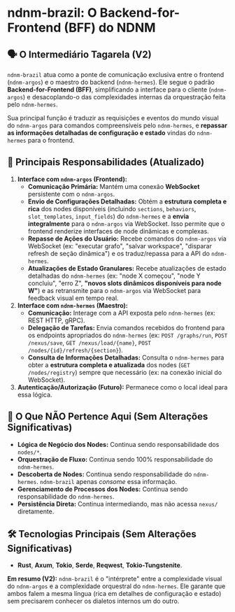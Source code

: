 # ndnm-brazil: O Backend-for-Frontend (BFF) do NDNM

## 🗣️ O Intermediário Tagarela (V2)

`ndnm-brazil` atua como a ponte de comunicação exclusiva entre o frontend (`ndnm-argos`) e o maestro do backend (`ndnm-hermes`). Ele segue o padrão **Backend-for-Frontend (BFF)**, simplificando a interface para o cliente (`ndnm-argos`) e desacoplando-o das complexidades internas da orquestração feita pelo `ndnm-hermes`.

Sua principal função é traduzir as requisições e eventos do mundo visual do `ndnm-argos` para comandos compreensíveis pelo `ndnm-hermes`, e **repassar as informações detalhadas de configuração e estado** vindas do `ndnm-hermes` para o frontend.

## 🎯 Principais Responsabilidades (Atualizado)

1.  **Interface com `ndnm-argos` (Frontend):**
    * **Comunicação Primária:** Mantém uma conexão **WebSocket** persistente com o `ndnm-argos`.
    * **Envio de Configurações Detalhadas:** Obtém a **estrutura completa e rica** dos nodes disponíveis (incluindo `sections`, `behaviors`, `slot_templates`, `input_fields`) do `ndnm-hermes` e a **envia integralmente** para o `ndnm-argos` via WebSocket. Isso permite que o frontend renderize interfaces de node dinâmicas e complexas.
    * **Repasse de Ações do Usuário:** Recebe comandos do `ndnm-argos` via WebSocket (ex: "executar grafo", "salvar workspace", "disparar refresh de seção dinâmica") e os traduz/repassa para a API do `ndnm-hermes`.
    * **Atualizações de Estado Granulares:** Recebe atualizações de estado detalhadas do `ndnm-hermes` (ex: "node X começou", "node Y concluiu", "erro Z", **"novos slots dinâmicos disponíveis para node W"**) e as retransmite para o `ndnm-argos` via WebSocket para feedback visual em tempo real.
2.  **Interface com `ndnm-hermes` (Maestro):**
    * **Comunicação:** Interage com a API exposta pelo `ndnm-hermes` (ex: REST HTTP, gRPC).
    * **Delegação de Tarefas:** Envia comandos recebidos do frontend para os endpoints apropriados do `ndnm-hermes` (ex: `POST /graphs/run`, `POST /nexus/save`, `GET /nexus/load/{name}`, `POST /nodes/{id}/refresh/{section}`).
    * **Consulta de Informações Detalhadas:** Consulta o `ndnm-hermes` para obter a **estrutura completa e atualizada** dos nodes (`GET /nodes/registry`) sempre que necessário (ex: na conexão inicial do WebSocket).
3.  **Autenticação/Autorização (Futuro):** Permanece como o local ideal para essa lógica.

## 🚫 O Que NÃO Pertence Aqui (Sem Alterações Significativas)

* **Lógica de Negócio dos Nodes:** Continua sendo responsabilidade dos `nodes/*`.
* **Orquestração de Fluxo:** Continua sendo 100% responsabilidade do `ndnm-hermes`.
* **Descoberta de Nodes:** Continua sendo responsabilidade do `ndnm-hermes`. `ndnm-brazil` apenas *consome* essa informação.
* **Gerenciamento de Processos dos Nodes:** Continua sendo responsabilidade do `ndnm-hermes`.
* **Persistência Direta:** Continua intermediando, mas não acessa `nexus/` diretamente.

## 🛠️ Tecnologias Principais (Sem Alterações Significativas)

* **Rust**, **Axum**, **Tokio**, **Serde**, **Reqwest**, **Tokio-Tungstenite**.

**Em resumo (V2):** `ndnm-brazil` é o "intérprete" entre a complexidade visual do `ndnm-argos` e a complexidade orquestral do `ndnm-hermes`. Ele garante que ambos falem a mesma língua (rica em detalhes de configuração e estado) sem precisarem conhecer os dialetos internos um do outro.
